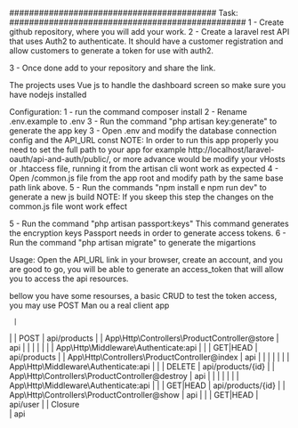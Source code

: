 ##########################################  Task: ################################################
1 - Create github repository, where you will add your work.
2 - Create a laravel rest API that uses Auth2 to authenticate. It should have a customer registration and allow customers to generate a token for use with auth2.

3 - Once done add to your repository and share the link.

The projects uses Vue js to handle the dashboard screen so make sure you have nodejs installed

Configuration:
1 - run the command composer install
2 - Rename .env.example to .env
3 - Run the command "php artisan key:generate" to generate the app key
3 - Open .env and modify the database connection config and the API_URL const 
    NOTE: 
        In order to run this app properly you need to set the full path to your app 
        for example http://localhost/laravel-oauth/api-and-auth/public/, or more advance
        would be modify your vHosts or .htaccess file, running it
        from the artisan cli wont work as expected
4 - Open /common.js file from the app root and modify path by the same base path link above.
5 - Run the commands "npm install e npm run dev" to generate a new js build
    NOTE: If you skeep this step the changes on the common.js file wont work effect

5 - Run the command "php artisan passport:keys" This command generates the encryption keys 
    Passport needs in order to generate access tokens.
6 - Run the command "php artisan migrate" to generate the migartions





Usage:
Open the API_URL link in your browser, create an account, and you are good to go, you will be able to
generate an access_token that will allow you to access the api resources.

bellow you have some resourses, a basic CRUD to test the token access, you may use POST Man ou a real client app



     |
|        | POST     | api/products                            |                                   | App\Http\Controllers\ProductController@store                              | api
     |
|        |          |                                         |                                   |
                                                               | App\Http\Middleware\Authenticate:api
     |
|        | GET|HEAD | api/products                            |                                   | App\Http\Controllers\ProductController@index                              | api
     |
|        |          |                                         |                                   |
                                                               | App\Http\Middleware\Authenticate:api
     |
|        | DELETE   | api/products/{id}                       |                                   | App\Http\Controllers\ProductController@destroy                            | api
     |
|        |          |                                         |                                   |
                                                               | App\Http\Middleware\Authenticate:api
     |
|        | GET|HEAD | api/products/{id}                       |                                   | App\Http\Controllers\ProductController@show                               | api
     |
|        | GET|HEAD | api/user                                |                                   | Closure    
                                                               | api
